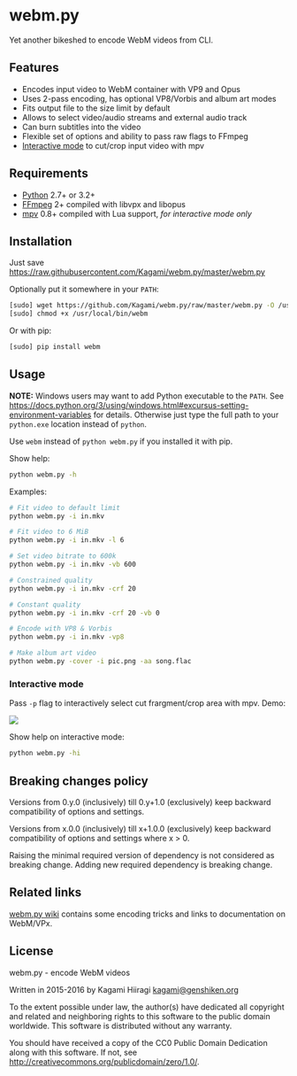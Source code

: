 # webm.py

Yet another bikeshed to encode WebM videos from CLI.

## Features

* Encodes input video to WebM container with VP9 and Opus
* Uses 2-pass encoding, has optional VP8/Vorbis and album art modes
* Fits output file to the size limit by default
* Allows to select video/audio streams and external audio track
* Can burn subtitles into the video
* Flexible set of options and ability to pass raw flags to FFmpeg
* [Interactive mode](#interactive-mode) to cut/crop input video with mpv

## Requirements

* [Python](https://www.python.org/downloads/) 2.7+ or 3.2+
* [FFmpeg](https://ffmpeg.org/download.html) 2+ compiled with libvpx and libopus
* [mpv](http://mpv.io/installation/) 0.8+ compiled with Lua support, *for interactive mode only*

## Installation

Just save <https://raw.githubusercontent.com/Kagami/webm.py/master/webm.py>

Optionally put it somewhere in your `PATH`:
```bash
[sudo] wget https://github.com/Kagami/webm.py/raw/master/webm.py -O /usr/local/bin/webm
[sudo] chmod +x /usr/local/bin/webm
```

Or with pip:
```bash
[sudo] pip install webm
```

## Usage

**NOTE:** Windows users may want to add Python executable to the `PATH`. See <https://docs.python.org/3/using/windows.html#excursus-setting-environment-variables> for details. Otherwise just type the full path to your `python.exe` location instead of `python`.

Use `webm` instead of `python webm.py` if you installed it with pip.

Show help:
```bash
python webm.py -h
```

Examples:
```bash
# Fit video to default limit
python webm.py -i in.mkv

# Fit video to 6 MiB
python webm.py -i in.mkv -l 6

# Set video bitrate to 600k
python webm.py -i in.mkv -vb 600

# Constrained quality
python webm.py -i in.mkv -crf 20

# Constant quality
python webm.py -i in.mkv -crf 20 -vb 0

# Encode with VP8 & Vorbis
python webm.py -i in.mkv -vp8

# Make album art video
python webm.py -cover -i pic.png -aa song.flac
```

### Interactive mode

Pass `-p` flag to interactively select cut frargment/crop area with mpv. Demo:

[![](https://i.imgur.com/JIogF33.png)](https://i.imgur.com/GjDWq3X.png)

Show help on interactive mode:
```bash
python webm.py -hi
```

## Breaking changes policy

Versions from 0.y.0 (inclusively) till 0.y+1.0 (exclusively) keep backward compatibility of options and settings.

Versions from x.0.0 (inclusively) till x+1.0.0 (exclusively) keep backward compatibility of options and settings where x > 0.

Raising the minimal required version of dependency is not considered as breaking change. Adding new required dependency is breaking change.

## Related links

[webm.py wiki](https://github.com/Kagami/webm.py/wiki) contains some encoding tricks and links to documentation on WebM/VPx.

## License

webm.py - encode WebM videos

Written in 2015-2016 by Kagami Hiiragi <kagami@genshiken.org>

To the extent possible under law, the author(s) have dedicated all copyright and related and neighboring rights to this software to the public domain worldwide. This software is distributed without any warranty.

You should have received a copy of the CC0 Public Domain Dedication along with this software. If not, see <http://creativecommons.org/publicdomain/zero/1.0/>.
